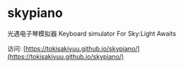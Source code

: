 # skypiano
光遇电子琴模拟器 Keyboard simulator For Sky:Light Awaits

访问: [https://tokisakiyuu.github.io/skypiano/](https://tokisakiyuu.github.io/skypiano/)
